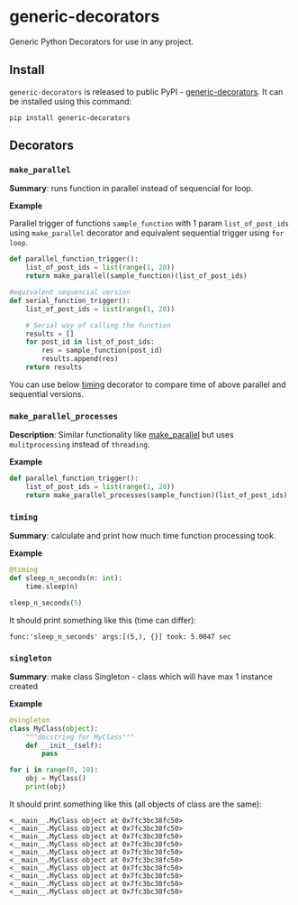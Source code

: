 # generic-decorators

Generic Python Decorators for use in any project.

## Install

`generic-decorators` is released to public PyPI - [generic-decorators](https://pypi.org/project/generic-decorators/). It can be installed using this command:
```
pip install generic-decorators
```

## Decorators

### `make_parallel` 

**Summary**: runs function in parallel instead of sequencial for loop.

**Example**

Parallel trigger of functions `sample_function` with 1 param `list_of_post_ids`
using `make_parallel` decorator and equivalent sequential trigger using `for loop`.

```python
def parallel_function_trigger():
    list_of_post_ids = list(range(1, 20))
    return make_parallel(sample_function)(list_of_post_ids)

#equivalent sequencial version
def serial_function_trigger():
    list_of_post_ids = list(range(1, 20))

    # Serial way of calling the function
    results = []
    for post_id in list_of_post_ids:
        res = sample_function(post_id)
        results.append(res)
    return results

```

You can use below [timing](#timing) decorator to compare time of above parallel 
and sequential versions.

### `make_parallel_processes`

**Description**: Similar functionality like [make_parallel](#make_parallel) but 
uses `mulitprocessing` instead of `threading`.

**Example**

```python
def parallel_function_trigger():
    list_of_post_ids = list(range(1, 20))
    return make_parallel_processes(sample_function)(list_of_post_ids)
```

### `timing` 

**Summary**: calculate and print how much time function processing took.

**Example**

```python
@timing
def sleep_n_seconds(n: int):
    time.sleep(n)

sleep_n_seconds(5)
```

It should print something like this (time can differ):
```
func:'sleep_n_seconds' args:[(5,), {}] took: 5.0047 sec
```

### `singleton` 

**Summary**: make class Singleton - class which will have max 1 instance created

**Example**

```python
@singleton
class MyClass(object):
    """docstring for MyClass"""
    def __init__(self):
        pass

for i in range(0, 10):
    obj = MyClass()
    print(obj)
```

It should print something like this (all objects of class are the same):
```
<__main__.MyClass object at 0x7fc3bc38fc50>
<__main__.MyClass object at 0x7fc3bc38fc50>
<__main__.MyClass object at 0x7fc3bc38fc50>
<__main__.MyClass object at 0x7fc3bc38fc50>
<__main__.MyClass object at 0x7fc3bc38fc50>
<__main__.MyClass object at 0x7fc3bc38fc50>
<__main__.MyClass object at 0x7fc3bc38fc50>
<__main__.MyClass object at 0x7fc3bc38fc50>
<__main__.MyClass object at 0x7fc3bc38fc50>
<__main__.MyClass object at 0x7fc3bc38fc50>
```


